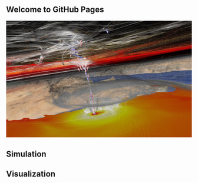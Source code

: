 ## Welcome to GitHub Pages

![Cyclone Chapala](pics/cyclone_small.png)

## Simulation

## Visualization
